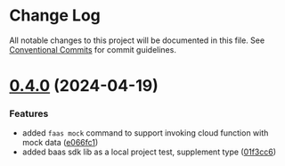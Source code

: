 # Change Log

All notable changes to this project will be documented in this file.
See [Conventional Commits](https://conventionalcommits.org) for commit guidelines.

# [0.4.0](https://github.com/anran758/mincloudx/compare/v0.1.1...v0.4.0) (2024-04-19)

### Features

- added `faas mock` command to support invoking cloud function with mock data ([e066fc1](https://github.com/anran758/mincloudx/commit/e066fc107d63bb55e2f6f128429f93f7618ffba8))
- added baas sdk lib as a local project test, supplement type ([01f3cc6](https://github.com/anran758/mincloudx/commit/01f3cc6ab6a993a0f27f2c14deb1ec525e7c3c52))
